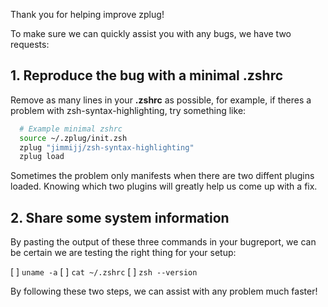 Thank you for helping improve zplug!

To make sure we can quickly assist you with any bugs, we have two requests:

## 1. Reproduce the bug with a minimal **.zshrc**

Remove as many lines in your **.zshrc** as possible, for example, if theres a problem with zsh-syntax-highlighting, try something like:

```zsh
  # Example minimal zshrc
  source ~/.zplug/init.zsh
  zplug "jimmijj/zsh-syntax-highlighting"
  zplug load
```

Sometimes the problem only manifests when there are two diffent plugins loaded. Knowing which two plugins will greatly help us come up with a fix.

## 2. Share some system information

By pasting the output of these three commands in your bugreport, we can be certain we are testing the right thing for your setup:

  [ ] `uname -a`
  [ ] `cat ~/.zshrc`
  [ ] `zsh --version`

By following these two steps, we can assist with any problem much faster!
